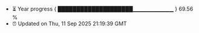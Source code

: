 - ⏳ Year progress { ████████████████████▁▁▁▁▁▁▁▁▁▁ } 69.56 %
- ⏰ Updated on Thu, 11 Sep 2025 21:19:39 GMT

